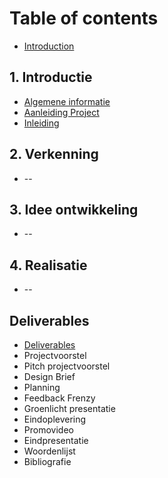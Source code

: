 # Table of contents

* [Introduction](README.md)

## 1. Introductie

* [Algemene informatie](1.-introductie/algemene-informatie.md)
* [Aanleiding Project](1.-introductie/aanleiding-project.md)
* [Inleiding](1.-introductie/inleiding.md)

## 2. Verkenning

* --

## 3. Idee ontwikkeling

* --

## 4. Realisatie

* --

## Deliverables

* [Deliverables](deliverables/deliverables.md)
* Projectvoorstel
* Pitch projectvoorstel
* Design Brief
* Planning
* Feedback Frenzy
* Groenlicht presentatie
* Eindoplevering
* Promovideo
* Eindpresentatie
* Woordenlijst
* Bibliografie

